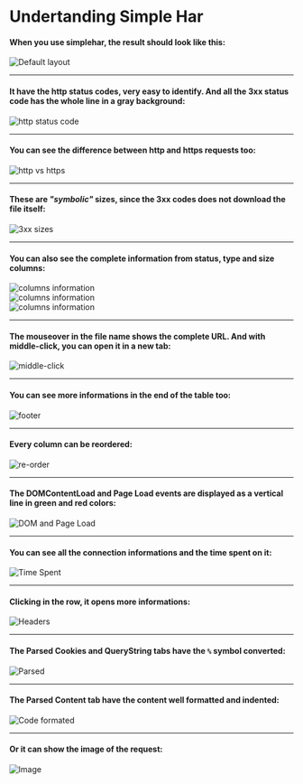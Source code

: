 Undertanding Simple Har
===========================

#### When you use simplehar, the result should look like this:
![Default layout](1.png)

--------------------------

#### It have the http status codes, very easy to identify. And all the 3xx status code has the whole line in a gray background:
![http status code](3.png)

--------------------------

#### You can see the difference between http and https requests too:           
![http vs https](2.png)

--------------------------

#### These are _"symbolic"_ sizes, since the 3xx codes does not download the file itself:       
![3xx sizes](7.png)

--------------------------

#### You can also see the complete information from status, type and size columns:           
![columns information](4.png)                       
![columns information](5.png)                   
![columns information](6.png)

--------------------------

#### The mouseover in the file name shows the complete URL. And with middle-click, you can open it in a new tab:
![middle-click](8.png)

--------------------------

#### You can see more informations in the end of the table too:
![footer](9.png)

--------------------------

#### Every column can be reordered:              
![re-order](10.png)

--------------------------

#### The DOMContentLoad and Page Load events are displayed as a vertical line in green and red colors:
![DOM and Page Load](11.png)

--------------------------

#### You can see all the connection informations and the time spent on it:  
![Time Spent](12.png)

--------------------------

#### Clicking in the row, it opens more informations:
![Headers](13.png)

--------------------------

#### The Parsed Cookies and QueryString tabs have the `%` symbol converted:
![Parsed](14.png)

--------------------------

#### The Parsed Content tab have the content well formatted and indented:
![Code formated](15.png)

--------------------------

#### Or it can show the image of the request:   
![Image](16.png)